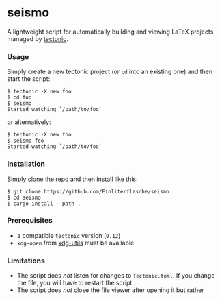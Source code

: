 # seismo

A lightweight script for automatically building and viewing LaTeX projects managed by [tectonic](https://tectonic-typesetting.github.io/en-US/).

### Usage
Simply create a new tectonic project (or `cd` into an existing one) and then start the script:
```console
$ tectonic -X new foo
$ cd foo
$ seismo
Started watching `/path/to/foo`
```

or alternatively:
```console
$ tectonic -X new foo
$ seismo foo 
Started watching `/path/to/foo`
```

### Installation
Simply clone the repo and then install like this:
```console
$ git clone https://github.com/Einliterflasche/seismo
$ cd seismo
$ cargo install --path .
```

### Prerequisites
 - a compatible `tectonic` version (`0.12`)
 - `xdg-open` from [xdg-utils](https://freedesktop.org/wiki/Software/xdg-utils/) must be available

### Limitations
 - The script does _not_ listen for changes to `Tectonic.toml`. If you change the file, you will have to restart the script.
 - The script does _not_ close the file viewer after opening it but rather 